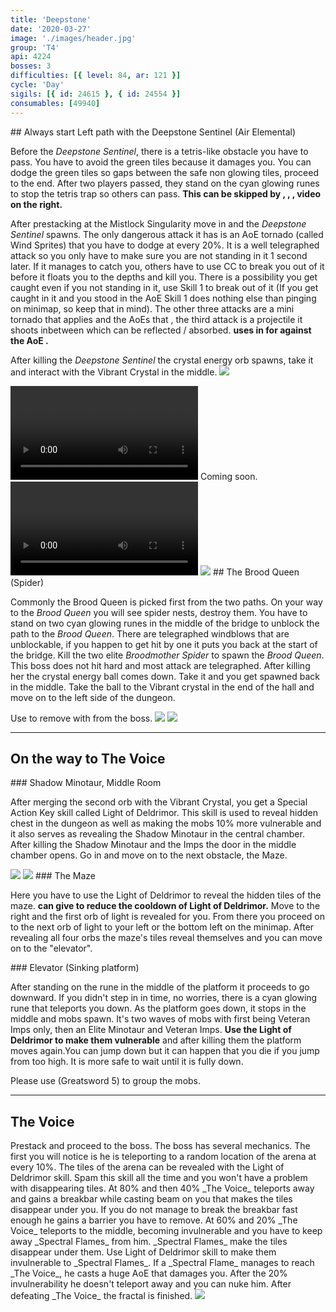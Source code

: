 ```yaml
---
title: 'Deepstone'
date: '2020-03-27'
image: './images/header.jpg'
group: 'T4'
api: 4224
bosses: 3
difficulties: [{ level: 84, ar: 121 }]
cycle: 'Day'
sigils: [{ id: 24615 }, { id: 24554 }]
consumables: [49940]
---
```


<Grid>
  
<GridItem sm="8"> 
## Always start Left path with the Deepstone Sentinel (Air Elemental) 

Before the _Deepstone Sentinel_, there is a tetris-like obstacle you have to pass. You have to avoid the green tiles because it damages you. You can dodge the green tiles so gaps between the safe non glowing tiles, proceed to the end. After two players passed, they stand on the cyan glowing runes to stop the tetris trap so others can pass. **This can be skipped by <Specialization name="Berserker"/>, <Specialization name="Soulbeast"/>, <Specialization name="Firebrand"/>, video on the right.** 

After prestacking <Boon name="might"/> at the Mistlock Singularity move in and the _Deepstone Sentinel_ spawns. The only dangerous attack it has is an AoE tornado (called Wind Sprites) that you have to dodge at every 20%. It is a well telegraphed attack so you only have to make sure you are not standing in it 1 second later. If it manages to catch you, others have to use CC to break you out of it before it floats you to the depths and kill you. There is a possibility you get caught even if you not standing in it, use Skill 1 to break out of it (If you get caught in it and you stood in the AoE Skill 1 does nothing else than pinging on minimap, so keep that in mind). The other three attacks are a mini tornado that applies <Condition name="chilled"/> and the AoEs that <Control name="daze"/>, the third attack is a projectile it shoots inbetween which can be reflected / absorbed. **<Specialization name="revenant"/> uses <Skill name="Inspiring Reinforcement"/> in <Skill name="Legendary Dwarf Stance" disableText/> for <Boon name="Stability"/> against the AoE <Control name="daze"/>.**

After killing the _Deepstone Sentinel_ the crystal energy orb spawns, take it and interact with the Vibrant Crystal in the middle.
</GridItem>
<GridItem sm="4">
<Image src="./images/maze.jpg" caption="The Tetris / Green Tiles"/>




<Tabs>
<Tab specialization="Guardian">
<Video title="Tetris skip" timestamp="189" youtube="MmJTsOhdQeo"/>
</Tab>
<Tab specialization="Ranger">
Coming soon.
</Tab>
<Tab specialization="Warrior">
<Video title="Tetris skip" youtube="MmJTsOhdQeo"/>
</Tab>
</Tabs>

</GridItem> 
<GridItem sm="12">   
<Image src="./images/deepstone_sentinel.jpg" caption="The Deepstone Sentinel"/>
</GridItem>

<GridItem sm="8"> 
## The Brood Queen (Spider)

Commonly the Brood Queen is picked first from the two paths. On your way to the _Brood Queen_ you will see spider nests, destroy them. You have to stand on two cyan glowing runes in the middle of the bridge to unblock the path to the _Brood Queen_. There are telegraphed windblows that are unblockable, if you happen to get hit by one it puts you back at the start of the bridge. Kill the two elite _Broodmother Spider_ to spawn the _Brood Queen_. This boss does not hit hard and most attack are telegraphed. After killing her the crystal energy ball comes down. Take it and you get spawned back in the middle. Take the ball to the Vibrant crystal in the end of the hall and move on to the left side of the dungeon.
</GridItem>

<GridItem sm="4">
<Tabs>
<Tab specialization="Revenant">
Use <Skill name="Legendary Demon Stance"/> to remove <Boon name="Protection"/> with <Skill name="Banish Enchantment"/> from the boss.
</Tab>
</Tabs>
</GridItem>

<GridItem sm="6">
<Image src="./images/windy_bridge.jpg" caption="The Bridge"/>
</GridItem> 
<GridItem sm="6">  
<Image src="./images/the_brood_queen.jpg" caption="The Brood Queen"/>
</GridItem>
</Grid>

---

## On the way to The Voice

<Grid>
<GridItem sm="6">
### Shadow Minotaur, Middle Room
    
After merging the second orb with the Vibrant Crystal, you get a Special Action Key skill called Light of Deldrimor. This skill is used to reveal hidden chest in the dungeon as well as making the mobs 10% more vulnerable and it also serves as revealing the Shadow Minotaur in the central chamber. After killing the Shadow Minotaur and the Imps the door in the middle chamber opens. Go in and move on to the next obstacle, the Maze.
</GridItem>

<GridItem sm="6">
<Image src="./images/deepstone_middle_room.jpg" caption="The Middle Room"/>
</GridItem>

<GridItem sm="6">
<Image src="./images/disappearing_tiles.jpg" caption="The Maze"/>
</GridItem>

<GridItem sm="6">  
### The Maze
  
Here you have to use the Light of Deldrimor to reveal the hidden tiles of the maze. **<Specialization name="Renegade"/> can give <Boon name="Alacrity"/> to reduce the cooldown of Light of Deldrimor.** Move to the right and the first orb of light is revealed for you. From there you proceed on to the next orb of light to your left or the bottom left on the minimap. After revealing all four orbs the maze's tiles reveal themselves and you can move on to the "elevator".
</GridItem>
  
<GridItem sm="8"> 
### Elevator (Sinking platform)

After standing on the rune in the middle of the platform it proceeds to go downward. If you didn't step in in time, no worries, there is a cyan glowing rune that teleports you down. As the platform goes down, it stops in the middle and mobs spawn. It's two waves of mobs with first being Veteran Imps only, then an Elite Minotaur and Veteran Imps. **Use the Light of Deldrimor to make them vulnerable** and after killing them the platform moves again.You can jump down but it can happen that you die if you jump from too high. It is more safe to wait until it is fully down.
</GridItem>

<GridItem sm="4">
<Tabs>
<Tab specialization="Guardian">
Please use <Skill name="Binding Blade"/> (Greatsword 5) to group the mobs.
</Tab>
</Tabs>
</GridItem>
</Grid>

---

## The Voice

<Grid>
<GridItem sm="8">
Prestack <Boon name="might"/> and proceed to the boss. The boss has several mechanics. The first you will notice is he is teleporting to a random location of the arena at every 10%. The tiles of the arena can be revealed with the Light of Deldrimor skill. Spam this skill all the time and you won't have a problem with disappearing tiles. At 80% and then 40% _The Voice_ teleports away and gains a breakbar while casting beam on you that makes the tiles disappear under you. If you do not manage to break the breakbar fast enough he gains a barrier you have to remove. At 60% and 20% _The Voice_ teleports to the middle, becoming invulnerable and you have to keep away _Spectral Flames_ from him. _Spectral Flames_ make the tiles disappear under them. Use Light of Deldrimor skill to make them invulnerable to _Spectral Flames_. If a _Spectral Flame_ manages to reach _The Voice_, he casts a huge AoE that damages you. After the 20% invulnerability he doesn't teleport away and you can nuke him. After defeating _The Voice_ the fractal is finished.
</GridItem>

<GridItem sm="4">
<Image src="./images/the_voice.jpg" caption="The Voice"/>
</GridItem>
</Grid>


